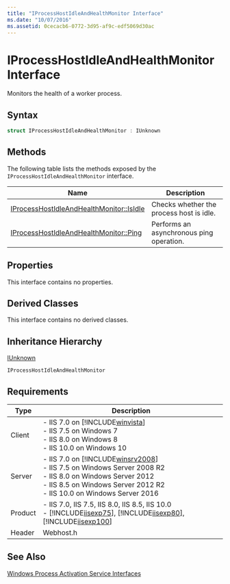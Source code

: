 ```yaml
---
title: "IProcessHostIdleAndHealthMonitor Interface"
ms.date: "10/07/2016"
ms.assetid: 0cecacb6-0772-3d95-af9c-edf5069d30ac
---
```

# IProcessHostIdleAndHealthMonitor Interface
Monitors the health of a worker process.  
  
## Syntax  
  
```cpp  
struct IProcessHostIdleAndHealthMonitor : IUnknown  
```  
  
## Methods  
 The following table lists the methods exposed by the `IProcessHostIdleAndHealthMonitor` interface.  
  
|Name|Description|  
|----------|-----------------|  
|[IProcessHostIdleAndHealthMonitor::IsIdle](../../web-development-reference\native-code-api-reference/iprocesshostidleandhealthmonitor-isidle-method.md)|Checks whether the process host is idle.|  
|[IProcessHostIdleAndHealthMonitor::Ping](../../web-development-reference\native-code-api-reference/iprocesshostidleandhealthmonitor-ping-method.md)|Performs an asynchronous ping operation.|  
  
## Properties  
 This interface contains no properties.  
  
## Derived Classes  
 This interface contains no derived classes.  
  
## Inheritance Hierarchy  
 [IUnknown](https://go.microsoft.com/fwlink/?LinkId=55951)  
  
 `IProcessHostIdleAndHealthMonitor`  
  
## Requirements  
  
|Type|Description|  
|----------|-----------------|  
|Client|-   IIS 7.0 on [!INCLUDE[winvista](../../wmi-provider/includes/winvista-md.md)]<br />-   IIS 7.5 on Windows 7<br />-   IIS 8.0 on Windows 8<br />-   IIS 10.0 on Windows 10|  
|Server|-   IIS 7.0 on [!INCLUDE[winsrv2008](../../wmi-provider/includes/winsrv2008-md.md)]<br />-   IIS 7.5 on Windows Server 2008 R2<br />-   IIS 8.0 on Windows Server 2012<br />-   IIS 8.5 on Windows Server 2012 R2<br />-   IIS 10.0 on Windows Server 2016|  
|Product|-   IIS 7.0, IIS 7.5, IIS 8.0, IIS 8.5, IIS 10.0<br />-   [!INCLUDE[iisexp75](../../web-development-reference/native-code-api-reference/includes/iisexp75-md.md)], [!INCLUDE[iisexp80](../../web-development-reference/native-code-api-reference/includes/iisexp80-md.md)], [!INCLUDE[iisexp100](../../web-development-reference/native-code-api-reference/includes/iisexp100-md.md)]|  
|Header|Webhost.h|  
  
## See Also  
 [Windows Process Activation Service Interfaces](../../web-development-reference\native-code-api-reference/windows-process-activation-service-interfaces.md)